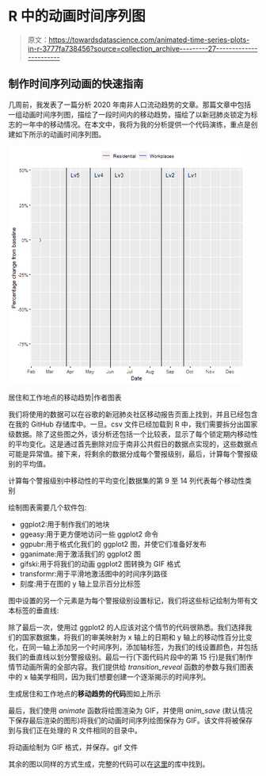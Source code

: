 # R 中的动画时间序列图

> 原文：<https://towardsdatascience.com/animated-time-series-plots-in-r-3777fa738456?source=collection_archive---------27----------------------->

## 制作时间序列动画的快速指南

几周前，我发表了一篇分析 2020 年南非人口流动趋势的文章。那篇文章中包括一组动画时间序列图，描绘了一段时间内的移动趋势，描绘了以新冠肺炎锁定为标志的一年中的移动情况。在本文中，我将为我的分析提供一个代码演练，重点是创建如下所示的动画时间序列图。

![](img/9a56c794a2e7439cfc691e6f941c96b7.png)

居住和工作地点的移动趋势|作者图表

我们将使用的数据可以在谷歌的新冠肺炎社区移动报告页面上找到，并且已经包含在我的 GitHub 存储库中。一旦。csv 文件已经加载到 R 中，我们需要拆分出国家级数据。除了这些图之外，该分析还包括一个比较表，显示了每个锁定期内移动性的平均变化。这是通过首先删除对应于南非公共假日的数据点实现的，这些数据点可能是异常值。接下来，将剩余的数据分成每个警报级别，最后，计算每个警报级别的平均值。

计算每个警报级别中移动性的平均变化|数据集的第 9 至 14 列代表每个移动性类别

绘制图表需要几个软件包:

*   ggplot2:用于制作我们的地块
*   ggeasy:用于更方便地访问一些 ggplot2 命令
*   ggpubr:用于格式化我们的 ggplot2 图，并使它们准备好发布
*   gganimate:用于激活我们的 ggplot2 图
*   gifski:用于将我们的动画 ggplot2 图转换为 GIF 格式
*   transformr:用于平滑地激活图中的时间序列路径
*   刻度:用于在图的 y 轴上显示百分比标签

图中设置的另一个元素是为每个警报级别设置标记，我们将这些标记绘制为带有文本标签的垂直线:

除了最后一次，使用过 ggplot2 的人应该对这个情节的代码很熟悉。我们选择我们的国家数据集，将我们的审美映射为 x 轴上的日期和 y 轴上的移动性百分比变化，在同一轴上添加另一个时间序列，添加轴标签，为我们的线设置颜色，并包括我们的垂直线以划分警报级别。最后一行(下面代码片段中的第 15 行)是我们制作情节动画所需的全部内容。我们提供给 *transition_reveal* 函数的参数与我们图表中的 x 轴美学相同，因为我们想要创建一个逐渐揭示的时间序列。

生成居住和工作地点的**移动趋势的代码**图如上所示

最后，我们使用 *animate* 函数将绘图渲染为 GIF，并使用 *anim_save* (默认情况下保存最后渲染的图形)将我们的动画时间序列绘图保存为 GIF。该文件将被保存到与我们正在处理的 R 文件相同的目录中。

将动画绘制为 GIF 格式，并保存。gif 文件

其余的图以同样的方式生成，完整的代码可以在[这里](https://github.com/ValentineChisango/SouthAfrica_Mobility#southafrica_mobility)的库中找到。